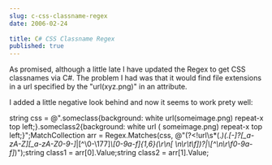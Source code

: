 ```yaml
---
slug: c-css-classname-regex
date: 2006-02-24
 
title: C# CSS Classname Regex
published: true
---
```

As promised, although a little late I have updated the Regex to get CSS classnames via C#.  The problem I had was that it would find file extensions in a url specified by the "url(xyz.png)" in an attribute.<p />I added a little negative look behind and now it seems to work prety well:<p />string css = @".someclass{background: white url(someimage.png) repeat-x top left;}.someclass2{background: white url ( someimage.png) repeat-x top left;}";MatchCollection arr = Regex.Matches(css, @"(?&lt;!url\s*\(.*)(\.[-]?[_a-zA-Z][_a-zA-Z0-9-]*|[^\0-\177]*\\[0-9a-f]{1,6}(\r\n[ \n\r\t\f])?|\\[^\n\r\f0-9a-f]*)");string class1 = arr[0].Value;string class2 = arr[1].Value;<p />

